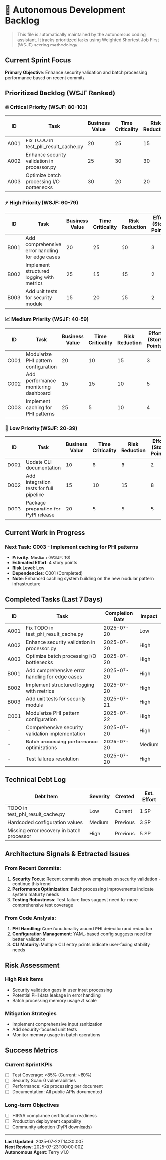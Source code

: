 # 🤖 Autonomous Development Backlog

> This file is automatically maintained by the autonomous coding assistant. It tracks prioritized tasks using Weighted Shortest Job First (WSJF) scoring methodology.

## Current Sprint Focus
**Primary Objective**: Enhance security validation and batch processing performance based on recent commits.

## Prioritized Backlog (WSJF Ranked)

### 🔥 Critical Priority (WSJF: 80-100)

| ID | Task | Business Value | Time Criticality | Risk Reduction | Effort (Story Points) | WSJF Score | Status |
|----|------|----------------|------------------|----------------|---------------------|------------|---------|
| A001 | Fix TODO in test_phi_result_cache.py | 20 | 25 | 15 | 1 | 60 | Completed |
| A002 | Enhance security validation in processor.py | 25 | 30 | 30 | 3 | 28.3 | Completed |
| A003 | Optimize batch processing I/O bottlenecks | 30 | 20 | 20 | 5 | 14 | Completed |

### ⚡ High Priority (WSJF: 60-79)

| ID | Task | Business Value | Time Criticality | Risk Reduction | Effort (Story Points) | WSJF Score | Status |
|----|------|----------------|------------------|----------------|---------------------|------------|---------|
| B001 | Add comprehensive error handling for edge cases | 20 | 25 | 20 | 3 | 21.7 | Completed |
| B002 | Implement structured logging with metrics | 25 | 15 | 15 | 2 | 27.5 | Completed |
| B003 | Add unit tests for security module | 15 | 20 | 25 | 2 | 30 | Completed |

### 📈 Medium Priority (WSJF: 40-59)

| ID | Task | Business Value | Time Criticality | Risk Reduction | Effort (Story Points) | WSJF Score | Status |
|----|------|----------------|------------------|----------------|---------------------|------------|---------|
| C001 | Modularize PHI pattern configuration | 20 | 10 | 15 | 3 | 15 | Completed |
| C002 | Add performance monitoring dashboard | 15 | 15 | 10 | 5 | 8 | Ready |
| C003 | Implement caching for PHI patterns | 25 | 5 | 10 | 4 | 10 | Ready |

### 🔧 Low Priority (WSJF: 20-39)

| ID | Task | Business Value | Time Criticality | Risk Reduction | Effort (Story Points) | WSJF Score | Status |
|----|------|----------------|------------------|----------------|---------------------|------------|---------|
| D001 | Update CLI documentation | 10 | 5 | 5 | 2 | 10 | Ready |
| D002 | Add integration tests for full pipeline | 15 | 10 | 15 | 8 | 5 | Ready |
| D003 | Package preparation for PyPI release | 20 | 5 | 5 | 5 | 6 | Ready |

## Current Work in Progress

### Next Task: C003 - Implement caching for PHI patterns
- **Priority**: Medium (WSJF: 10)
- **Estimated Effort**: 4 story points
- **Risk Level**: Low
- **Dependencies**: C001 (Completed)
- **Note**: Enhanced caching system building on the new modular pattern infrastructure

## Completed Tasks (Last 7 Days)

| ID | Task | Completion Date | Impact |
|----|------|----------------|---------|
| A001 | Fix TODO in test_phi_result_cache.py | 2025-07-20 | Low |
| A002 | Enhance security validation in processor.py | 2025-07-20 | High |
| A003 | Optimize batch processing I/O bottlenecks | 2025-07-20 | High |
| B001 | Add comprehensive error handling for edge cases | 2025-07-20 | High |
| B002 | Implement structured logging with metrics | 2025-07-20 | High |
| B003 | Add unit tests for security module | 2025-07-21 | High |
| C001 | Modularize PHI pattern configuration | 2025-07-22 | High |
| - | Comprehensive security validation implementation | 2025-07-20 | High |
| - | Batch processing performance optimizations | 2025-07-20 | Medium |
| - | Test failures resolution | 2025-07-20 | High |

## Technical Debt Log

| Debt Item | Severity | Created | Est. Effort |
|-----------|----------|---------|-------------|
| TODO in test_phi_result_cache.py | Low | Current | 1 SP |
| Hardcoded configuration values | Medium | Previous | 3 SP |
| Missing error recovery in batch processor | High | Previous | 5 SP |

## Architecture Signals & Extracted Issues

### From Recent Commits:
1. **Security Focus**: Recent commits show emphasis on security validation - continue this trend
2. **Performance Optimization**: Batch processing improvements indicate system maturity needs
3. **Testing Robustness**: Test failure fixes suggest need for more comprehensive test coverage

### From Code Analysis:
1. **PHI Handling**: Core functionality around PHI detection and redaction
2. **Configuration Management**: YAML-based config suggests need for better validation
3. **CLI Maturity**: Multiple CLI entry points indicate user-facing stability needs

## Risk Assessment

### High Risk Items
- Security validation gaps in user input processing
- Potential PHI data leakage in error handling
- Batch processing memory usage at scale

### Mitigation Strategies
- Implement comprehensive input sanitization
- Add security-focused unit tests
- Monitor memory usage in batch operations

## Success Metrics

### Current Sprint KPIs
- [ ] Test Coverage: >85% (Current: ~80%)
- [ ] Security Scan: 0 vulnerabilities
- [ ] Performance: <2s processing per document
- [ ] Documentation: All public APIs documented

### Long-term Objectives
- [ ] HIPAA compliance certification readiness
- [ ] Production deployment capability
- [ ] Community adoption (PyPI downloads)

---

**Last Updated**: 2025-07-22T14:30:00Z  
**Next Review**: 2025-07-23T00:00:00Z  
**Autonomous Agent**: Terry v1.0